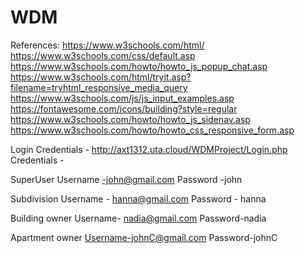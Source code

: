 # WDM
References:
https://www.w3schools.com/html/
https://www.w3schools.com/css/default.asp
https://www.w3schools.com/howto/howto_js_popup_chat.asp
https://www.w3schools.com/html/tryit.asp?filename=tryhtml_responsive_media_query
https://www.w3schools.com/js/js_input_examples.asp
https://fontawesome.com/icons/building?style=regular
https://www.w3schools.com/howto/howto_js_sidenav.asp
https://www.w3schools.com/howto/howto_css_responsive_form.asp

Login Credentials - http://axt1312.uta.cloud/WDMProject/Login.php
Credentials -



SuperUser
Username -john@gmail.com
Password -john



Subdivision
Username - hanna@gmail.com
Password - hanna



Building owner
Username- nadia@gmail.com
Password-nadia



Apartment owner
Username-johnC@gmail.com
Password-johnC
